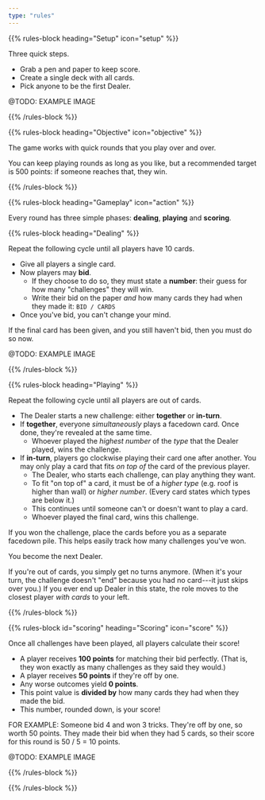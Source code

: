 ```yaml
---
type: "rules"
---
```


{{% rules-block heading="Setup" icon="setup" %}}

Three quick steps.

* Grab a pen and paper to keep score. 
* Create a single deck with all cards.
* Pick anyone to be the first Dealer.

@TODO: EXAMPLE IMAGE

{{% /rules-block %}}

{{% rules-block heading="Objective" icon="objective" %}}

The game works with quick rounds that you play over and over.

You can keep playing rounds as long as you like, but a recommended target is 500 points: if someone reaches that, they win.

{{% /rules-block %}}

{{% rules-block heading="Gameplay" icon="action" %}}

Every round has three simple phases: **dealing**, **playing** and **scoring**.

{{% rules-block heading="Dealing" %}}

Repeat the following cycle until all players have 10 cards.

* Give all players a single card.
* Now players may **bid**. 
  * If they choose to do so, they must state a **number**: their guess for how many "challenges" they will win.
  * Write their bid on the paper _and_ how many cards they had when they made it: `BID / CARDS`
* Once you've bid, you can't change your mind. 

If the final card has been given, and you still haven't bid, then you must do so now.

@TODO: EXAMPLE IMAGE

{{% /rules-block %}}

{{% rules-block heading="Playing" %}}

Repeat the following cycle until all players are out of cards.

* The Dealer starts a new challenge: either **together** or **in-turn**.
* If **together**, everyone _simultaneously_ plays a facedown card. Once done, they're revealed at the same time.
  * Whoever played the _highest number_ of the _type_ that the Dealer played, wins the challenge.
* If **in-turn**, players go clockwise playing their card one after another. You may only play a card that fits _on top of_ the card of the previous player.
  * The Dealer, who starts each challenge, can play anything they want.
  * To fit "on top of" a card, it must be of a _higher type_ (e.g. roof is higher than wall) or _higher number_. (Every card states which types are below it.)
  * This continues until someone can't or doesn't want to play a card.
  * Whoever played the final card, wins this challenge. 

If you won the challenge, place the cards before you as a separate facedown pile. This helps easily track how many challenges you've won.

You become the next Dealer.

If you're out of cards, you simply get no turns anymore. (When it's your turn, the challenge doesn't "end" because you had no card---it just skips over you.) If you ever end up Dealer in this state, the role moves to the closest player _with cards_ to your left.

{{% /rules-block %}}

{{% rules-block id="scoring" heading="Scoring" icon="score" %}}

Once all challenges have been played, all players calculate their score!

* A player receives **100 points** for matching their bid perfectly. (That is, they won exactly as many challenges as they said they would.)
* A player receives **50 points** if they're off by one. 
* Any worse outcomes yield **0 points**.
* This point value is **divided by** how many cards they had when they made the bid.
* This number, rounded down, is your score!

FOR EXAMPLE: Someone bid 4 and won 3 tricks. They're off by one, so worth 50 points. They made their bid when they had 5 cards, so their score for this round is 50 / 5 = 10 points.

@TODO: EXAMPLE IMAGE

{{% /rules-block %}}

{{% /rules-block %}}